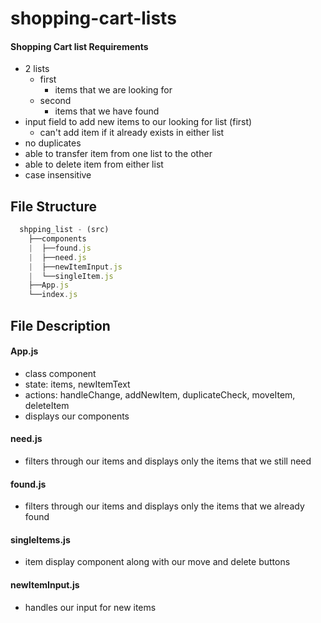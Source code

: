 # shopping-cart-lists

#### Shopping Cart list Requirements

- 2 lists
  - first 
    - items that we are looking for
  - second
    - items that we have found
- input field to add new items to our looking for list (first)
  - can't add item if it already exists in either list
- no duplicates
- able to transfer item from one list to the other
- able to delete item from either list
- case insensitive

## File Structure

```javascript
  shpping_list - (src)
    ├──components
    |  ├──found.js
    |  ├──need.js
    |  ├──newItemInput.js
    |  └──singleItem.js
    ├──App.js
    └──index.js
```

## File Description

 #### App.js
  - class component
  - state: items, newItemText
  - actions:  handleChange, addNewItem, duplicateCheck, moveItem, deleteItem
  - displays our components
#### need.js
  - filters through our items and displays only the items that we still need
#### found.js
  - filters through our items and displays only the items that we already found
#### singleItems.js
  - item display component along with our move and delete buttons
#### newItemInput.js
  - handles our input for new items
